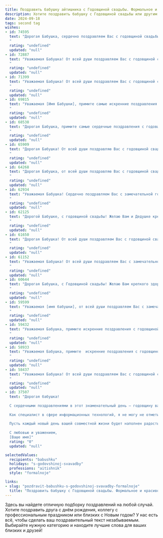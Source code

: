 ```yaml
---
title: Поздравить бабушку айтишника с Годовщиной свадьбы. Формальное и красивое
description: Хотите поздравить бабушку с Годовщиной свадьбы или другим праздником? Наш ИИ создаст незабываемое поздравление, а вы обязательно выделитесь среди других.  
date: 2024-09-18
tags: second tag
wishes:
- id: 74595
  text: "Дорогая Бабушка, сердечно поздравляем Вас с годовщиной свадьбы! Пусть эта знаменательная дата станет символом Вашей крепкой и гармоничной семейной жизни, а годы, прожитые вместе, наполнены любовью, счастьем и взаимопониманием. Желаем Вам крепкого здоровья, бодрости духа и долгих лет, согретых теплом семейного очага.
  "
  rating: "undefined"
  updated: "null"
- id: 72887
  text: "Уважаемая Бабушка! От всей души поздравляем Вас с годовщиной свадьбы! Желаем Вам крепкого здоровья, долгих лет совместной жизни, наполненных счастьем, любовью и взаимопониманием. Пусть ваша жизнь будет яркой и интересной, как код, написанный талантливым программистом!
  "
  rating: "undefined"
  updated: "null"
- id: 71399
  text: "Уважаемая Бабушка! От всей души поздравляем Вас с годовщиной свадьбы! Желаем Вам крепкого здоровья, семейного благополучия, радости и любви, которые сияют в ваших глазах, как тёплый свет уютного дома.
  "
  rating: "undefined"
  updated: "null"
- id: 69815
  text: "Уважаемая [Имя Бабушки], примите самые искренние поздравления с годовщиной Вашей свадьбы! Желаем Вам крепкого здоровья, семейного благополучия и долгих лет жизни, наполненных любовью, счастьем и радостью. Пусть Ваш опыт и мудрость всегда будут опорой для Ваших близких!
  "
  rating: "undefined"
  updated: "null"
- id: 68538
  text: "Дорогая Бабушка, примите самые сердечные поздравления с годовщиной свадьбы! Желаю вам крепкого здоровья, неиссякаемой любви и семейного благополучия. Пусть каждый день вашей жизни будет наполнен радостью и счастьем!
  "
  rating: "undefined"
  updated: "null"
- id: 65909
  text: "Дорогая Бабушка! От всей души поздравляю Вас с годовщиной свадьбы! Желаю Вам крепкого здоровья, семейного благополучия и долгих лет счастливой и гармоничной жизни! Пусть Ваша любовь и взаимопонимание будут незыблемыми, как и Ваш профессиональный успех, которым Вы всегда поражали нас, даже будучи айтишницей!
  "
  rating: "undefined"
  updated: "null"
- id: 64268
  text: "Дорогая Бабушка, от всей души поздравляю Вас с годовщиной свадьбы! Желаю Вам крепкого здоровья, семейного благополучия, любви и радости! Пусть Ваша жизнь будет наполнена теплом, заботой и душевным комфортом.
  "
  rating: "undefined"
  updated: "null"
- id: 62934
  text: "Уважаемая Бабушка! Сердечно поздравляем Вас с замечательной годовщиной свадьбы! Желаем Вам крепкого здоровья, безграничного счастья и долгих лет, наполненных любовью и гармонией.  Пусть ваша жизнь, как и ваш брак, будет наполнена теплом, заботой и взаимопониманием.  Пусть ваша многолетняя история любви и преданности вдохновляет нас на новые свершения!
  "
  rating: "undefined"
  updated: "null"
- id: 62125
  text: "Дорогой Бабушке, с годовщиной свадьбы! Желаю Вам и Дедушке крепкой любви, неиссякаемого счастья и долгих лет, полных радости и тепла. Пусть Ваш дом всегда будет наполнен уютной атмосферой, а семейный очаг – незыблемым.
  "
  rating: "undefined"
  updated: "null"
- id: 61650
  text: "Дорогая Бабушка! От всей души поздравляем Вас с годовщиной свадьбы! Желаем Вам крепкого здоровья, долгих лет жизни и неиссякаемого счастья! Пусть Ваша любовь по-прежнему освещает Вашу жизнь яркими красками, а семейный очаг всегда будет теплым и уютным. Пусть Ваша история любви послужит примером для всех нас!
  "
  rating: "undefined"
  updated: "null"
- id: 61152
  text: "Уважаемая Бабушка! От всей души поздравляем Вас с замечательной годовщиной свадьбы! Желаем Вам крепкого здоровья, семейного благополучия и долгих лет жизни, полных радости и любви. Пусть Ваш богатый жизненный опыт и мудрость продолжают вдохновлять и помогать Вашим близким.
  "
  rating: "undefined"
  updated: "null"
- id: 60644
  text: "Дорогая Бабушка, с Годовщиной свадьбы! Желаю Вам крепкого здоровья, неиссякаемой любви и радости, которую Вы дарите своим близким. Пусть каждый день Вашей жизни будет наполнен счастьем и благополучием, а профессия IT-специалиста приносит Вам удовлетворение и новые интересные задачи.
  "
  rating: "undefined"
  updated: "null"
- id: 59599
  text: "Уважаемая [имя бабушки], от всей души поздравляем Вас с замечательной годовщиной свадьбы! Пусть этот день станет напоминанием о Вашей чудесной любви и крепком союзе. Желаем Вам крепкого здоровья, семейного благополучия и много радостных мгновений в кругу близких.
  "
  rating: "undefined"
  updated: "null"
- id: 59432
  text: "Уважаемая Бабушка, примите искренние поздравления с годовщиной Вашей свадьбы! Желаю Вам крепкого здоровья, семейного благополучия и долгих лет счастливой жизни в окружении любви и заботы близких. Пусть каждый день дарит Вам радость, а Ваше сердце всегда будет наполнено теплом и любовью!
  "
  rating: "undefined"
  updated: "null"
- id: 58933
  text: "Уважаемая Бабушка, примите  искренние поздравления с годовщиной свадьбы! Желаю вам и вашему супругу крепкого здоровья, семейного благополучия, долгих лет жизни, наполненных любовью, радостью и взаимопониманием. Пусть ваша жизнь будет яркой и насыщенной, как лучшие строки из  компьютерного кода!
  "
  rating: "undefined"
  updated: "null"
- id: 58437
  text: "Уважаемая Бабушка! От всей души поздравляем Вас с годовщиной свадьбы! Желаем Вам крепкого здоровья, семейного благополучия и долгих лет счастливой жизни в окружении любящих внуков и правнуков. Пусть ваша любовь и верность остаются незыблемыми, а семейный очаг всегда будет согрет теплом и уютом.
  "
  rating: "undefined"
  updated: "null"
- id: 37507
  text: "Дорогая бабушка!
  
  С сердечными поздравлениями в этот знаменательный день — годовщину вашей свадьбы! Ваша любовь и преданность друг другу служат прекрасным примером для всех нас. Вы всегда вдохновляли нас своим теплом и мудростью, показывая, что настоящие чувства могут преодолеть любые испытания.
  
  Как специалист в сфере информационных технологий, я не могу не отметить гармонию и стабильность, которые вы создали в вашей семье. Ваш союз — это удивительный алгоритм любви, доверия и взаимопонимания, который продолжает эффективно работать на протяжении многих лет.
  
  Пусть каждый новый день вашей совместной жизни будет наполнен радостью, счастьем и новыми яркими моментами. Желаю здоровья и дальнейших совместных успехов на этом замечательном жизненном пути!
  
  С любовью и уважением,
  [Ваше имя]"
  rating: "0"
  updated: "null"

selectedValues:
  recipients: "babushku"
  holidays: "s-godovshinoj-svavadby"
  professions: "aitishnik"
  style: "formalnoje"

links:
- slug: "pozdravit-babushku-s-godovshinoj-svavadby-formalnoje"
  title: "Поздравить бабушку с Годовщиной свадьбы. Формальное и красивое"
---
```


Здесь вы найдете отличную подборку поздравлений на любой случай. 
Хотите поздравить друга с днём рождения, коллегу с профессиональным праздником или близких с Новым годом? У нас есть всё, чтобы сделать ваш поздравительный текст незабываемым. Выбирайте нужную категорию и находите лучшие слова для ваших близких и друзей!
